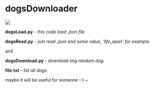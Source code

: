 # dogsDownloader

![](https://drive.google.com/file/d/1XhVmu7DHvdVA8ZoeVJQ4FXvkX7BlCxlu/view?usp=sharing)

**dogsLoad.py** - *this code load .json file*

**dogsRead.py** - *just read .json and some value, 'life_span' for example.*

and

**dogsDownload.py** - *download img random dog.*

**file.txt** - *list all dogs.*

maybe it will be useful for someone :-) 
~                                
